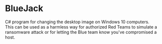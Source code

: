 # BlueJack
C# program for changing the desktop image on Windows 10 computers. This can be used as a harmless way for authorized Red Teams to simulate a ransomware attack or for letting the Blue team know you've compromised a host.
